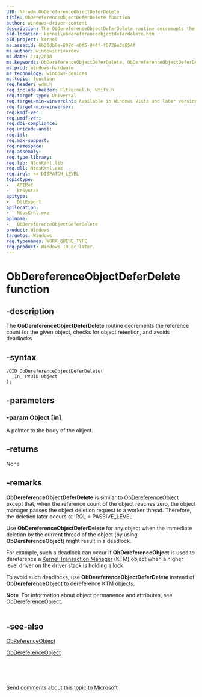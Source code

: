 ```yaml
---
UID: NF:wdm.ObDereferenceObjectDeferDelete
title: ObDereferenceObjectDeferDelete function
author: windows-driver-content
description: The ObDereferenceObjectDeferDelete routine decrements the reference count for the given object, checks for object retention, and avoids deadlocks.
old-location: kernel\obdereferenceobjectdeferdelete.htm
old-project: kernel
ms.assetid: 6b20db9e-807d-40f5-844f-f9726e3a854f
ms.author: windowsdriverdev
ms.date: 1/4/2018
ms.keywords: ObDereferenceObjectDeferDelete, ObDereferenceObjectDeferDelete routine [Kernel-Mode Driver Architecture], kernel.obdereferenceobjectdeferdelete, k107_d20a8bd1-feff-4c48-8c6f-ccf8a119281b.xml, wdm/ObDereferenceObjectDeferDelete
ms.prod: windows-hardware
ms.technology: windows-devices
ms.topic: function
req.header: wdm.h
req.include-header: Fltkernel.h, Ntifs.h
req.target-type: Universal
req.target-min-winverclnt: Available in Windows Vista and later versions of Windows operating systems.
req.target-min-winversvr: 
req.kmdf-ver: 
req.umdf-ver: 
req.ddi-compliance: 
req.unicode-ansi: 
req.idl: 
req.max-support: 
req.namespace: 
req.assembly: 
req.type-library: 
req.lib: NtosKrnl.lib
req.dll: NtosKrnl.exe
req.irql: <= DISPATCH_LEVEL
topictype: 
-	APIRef
-	kbSyntax
apitype: 
-	DllExport
apilocation: 
-	NtosKrnl.exe
apiname: 
-	ObDereferenceObjectDeferDelete
product: Windows
targetos: Windows
req.typenames: WORK_QUEUE_TYPE
req.product: Windows 10 or later.
---
```


# ObDereferenceObjectDeferDelete function


## -description


The <b>ObDereferenceObjectDeferDelete</b> routine decrements the reference count for the given object, checks for object retention, and avoids deadlocks.


## -syntax


````
VOID ObDereferenceObjectDeferDelete(
  _In_ PVOID Object
);
````


## -parameters




### -param Object [in]

A pointer to the body of the object.


## -returns


None



## -remarks


<b>ObDereferenceObjectDeferDelete</b> is similar to <a href="..\wdm\nf-wdm-obdereferenceobject.md">ObDereferenceObject</a> except that, when the reference count of the object reaches zero, the object manager passes the object deletion request to a worker thread. Therefore, the deletion later occurs at IRQL = PASSIVE_LEVEL.

Use <b>ObDereferenceObjectDeferDelete</b> for any object when the immediate deletion by the current thread of the object (by using <b>ObDereferenceObject</b>) might result in a deadlock.

For example, such a deadlock can occur if <b>ObDereferenceObject</b> is used to dereference a <a href="https://msdn.microsoft.com/b558ace9-b416-4572-ac94-58a083c9d33b">Kernel Transaction Manager</a> (KTM) object when a higher level driver on the driver stack is holding a lock.

To avoid such deadlocks, use <b>ObDereferenceObjectDeferDelete</b> instead of <b>ObDereferenceObject</b> to dereference KTM objects.
<div class="alert"><b>Note</b>  For information about object permanence and attributes, see <a href="..\wdm\nf-wdm-obdereferenceobject.md">ObDereferenceObject</a>.</div><div> </div>


## -see-also

<a href="..\wdm\nf-wdm-obreferenceobject.md">ObReferenceObject</a>

<a href="..\wdm\nf-wdm-obdereferenceobject.md">ObDereferenceObject</a>

 

 

<a href="mailto:wsddocfb@microsoft.com?subject=Documentation%20feedback [kernel\kernel]:%20ObDereferenceObjectDeferDelete routine%20 RELEASE:%20(1/4/2018)&amp;body=%0A%0APRIVACY STATEMENT%0A%0AWe use your feedback to improve the documentation. We don't use your email address for any other purpose, and we'll remove your email address from our system after the issue that you're reporting is fixed. While we're working to fix this issue, we might send you an email message to ask for more info. Later, we might also send you an email message to let you know that we've addressed your feedback.%0A%0AFor more info about Microsoft's privacy policy, see http://privacy.microsoft.com/en-us/default.aspx." title="Send comments about this topic to Microsoft">Send comments about this topic to Microsoft</a>

